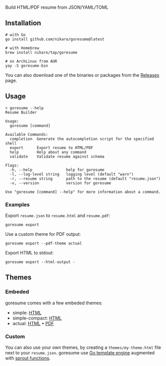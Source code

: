 Build HTML/PDF resume from JSON/YAML/TOML

## Installation

```
# with Go
go install github.com/nikaro/goresume@latest

# with Homebrew
brew install nikaro/tap/goresume

# on ArchLinux from AUR
yay -S goresume-bin
```

You can also download one of the binaries or packages from the
[Releases](https://github.com/nikaro/goresume/releases) page.

## Usage

```
> goresume --help
Resume Builder

Usage:
  goresume [command]

Available Commands:
  completion  Generate the autocompletion script for the specified shell
  export      Export resume to HTML/PDF
  help        Help about any command
  validate    Validate resume against schema

Flags:
  -h, --help               help for goresume
  -l, --log-level string   logging level (default "warn")
  -r, --resume string      path to the resume (default "resume.json")
  -v, --version            version for goresume

Use "goresume [command] --help" for more information about a command.
```

### Examples

Export `resume.json` to `resume.html` and `resume.pdf`:

```
goresume export
```

Use a custom theme for PDF output:

```
goresume export --pdf-theme actual
```

Export HTML to stdout:

```
goresume export --html-output -
```

## Themes

### Embeded

goresume comes with a few embeded themes:

* simple: [HTML](https://nikaro.github.io/goresume/simple.html)
* simple-compact: [HTML](https://nikaro.github.io/goresume/simple-compact.html)
* actual: [HTML](https://nikaro.github.io/goresume/actual.html) •
  [PDF](https://nikaro.github.io/goresume/actual.pdf)

### Custom

You can also use your own themes, by creating a `themes/my-theme.html` file
next to your `resume.json`. goresume use [Go template engine](https://pkg.go.dev/text/template)
augmented with [sprout functions](https://docs.atom.codes/sprout).
